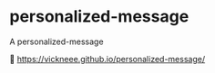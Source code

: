 # personalized-message

A personalized-message 

🔗 https://vickneee.github.io/personalized-message/
